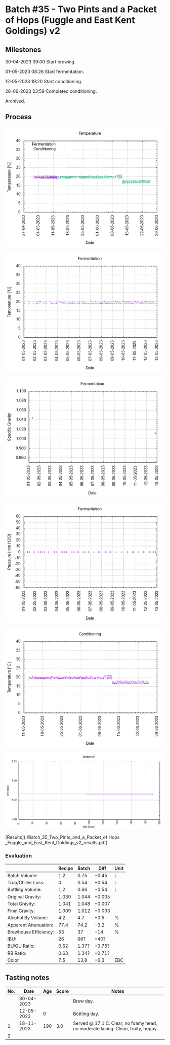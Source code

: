 # Batch #35 - Two Pints and a Packet of Hops (Fuggle and East Kent Goldings) v2

## Milestones

30-04-2023 09:00 Start brewing.

01-05-2023 08:26 Start fermentation.

12-05-2023 19:20 Start conditioning.

26-06-2023 23:59 Completed conditioning.

Archived.

## Process

![temperature](temperature.png)

![fermentation](fermentation.png)

![specific gravity](gravity.png)

![pressure](pressure.png)

![conditioning](conditioning.png)

![bottled pH](bottled_ph.png)

[Results](./Batch_35_Two_Pints_and_a_Packet_of Hops _Fuggle_and_East_Kent_Goldings_v2_results.pdf)

### Evaluation

|                         | Recipe | Batch | Diff   | Unit |
|-------------------------|--------|-------|--------|------|
| Batch Volume:           | 1.2    | 0.75  | -0.45  | L    |
| Trub/Chiller Loss:      | 0      | 0.54  | +0.54  | L    |
| Bottling Volume:        | 1.2    | 0.66  | -0.54  | L    |
| Original Gravity:       | 1.039  | 1.044 | +0.005 |      |
| Total Gravity:          | 1.041  | 1.048 | +0.007 |      |
| Final Gravity:          | 1.009  | 1.012 | +0.003 |      |
| Alcohol By Volume:      | 4.2    | 4.7   | +0.5   | %    |
| Apparent Attenuation:   | 77.4   | 74.2  | -3.2   | %    |
| Brewhouse Efficiency:   | 53     | 37    | -14    | %    |
| IBU:                    | 26     | 66?   | +40?   |      |
| BU/GU Ratio:            | 0.62   | 1.37? | +0.75? |      |
| RB Ratio:               | 0.63   | 1.34? | +0.71? |      |
| Color                   | 7.5    | 13.8  | +6.3   | EBC  |

## Tasting notes

| No. | Date       | Age | Score | Notes |
|-----|------------|-----|-------|-------|
|     | 30-04-2023 |     |       | Brew day. |
|     | 12-05-2023 |   0 |       | Bottling day. |
|   1 | 18-11-2023 | 190 |  3.0  | Served @ 17.1 C. Clear, no foamy head, no moderate lacing. Clean, fruity, hoppy. |
|   2 |            |     |       |  |
